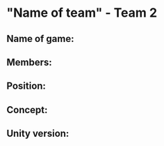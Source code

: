 # "Name of team" - Team 2
## Name of game: 
## Members: 
## Position: 
## Concept:
## Unity version:
